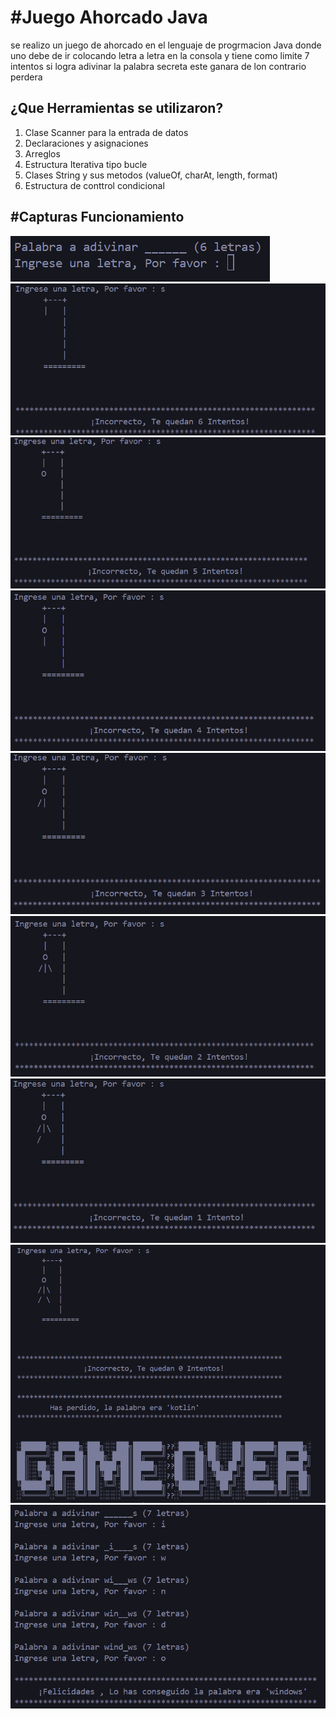# #Juego Ahorcado Java

se realizo un juego de ahorcado en el lenguaje de progrmacion Java donde uno debe de ir colocando letra a letra en la consola y tiene como limite 7 intentos
si logra adivinar la palabra secreta este ganara de lon contrario perdera

## ¿Que Herramientas se utilizaron?

1.  Clase Scanner para la entrada de datos
2.  Declaraciones y asignaciones
3.  Arreglos
4.  Estructura Iterativa tipo bucle
5.  Clases String y sus metodos (valueOf, charAt, length, format)
6.  Estructura de conttrol condicional

## #Capturas Funcionamiento

![alt text](src/assets/startGame.png)
![alt text](image.png)
![alt text](image-1.png)
![alt text](image-2.png)
![alt text](image-3.png)
![alt text](image-4.png)
![alt text](image-5.png)
![alt text](image-6.png)
![alt text](image-7.png)
